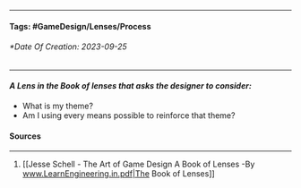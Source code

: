 __________________________________________________________________________
#### **Tags:** #GameDesign/Lenses/Process
###### *Date Of Creation: 2023-09-25
__________________________________________________________________________

#### ***A Lens in the Book of lenses that asks the designer to consider:***
- What is my theme?
- Am I using every means possible to reinforce that theme?
#### Sources
__________________________________________________________________________
1. [[Jesse Schell - The Art of Game Design A Book of Lenses -By www.LearnEngineering.in.pdf|The Book of Lenses]]